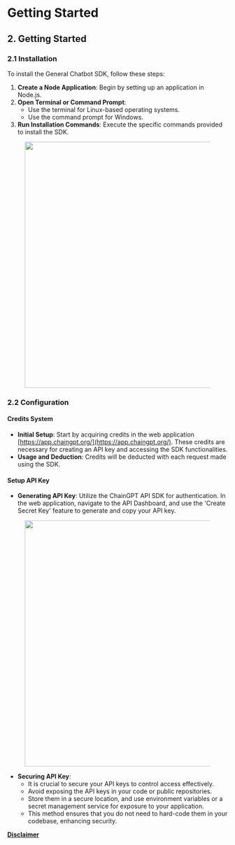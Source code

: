 # Getting Started

## **2. Getting Started**

### **2.1 Installation**

To install the General Chatbot SDK, follow these steps:

1. **Create a Node Application**: Begin by setting up an application in Node.js.
2. **Open Terminal or Command Prompt**:
   * Use the terminal for Linux-based operating systems.
   * Use the command prompt for Windows.
3. **Run Installation Commands**: Execute the specific commands provided to install the SDK.

<figure><img src="https://lh7-us.googleusercontent.com/sJlJB1xOJySEjoYSYaFDYvu-kZsLEItm5W9VaNhT4U97aASgvBIrEKjFFhyTc63NkEFf1HhpO6QmYVzmWsQSrTF8krsDgjrl8fVh2rk4katrGXBPK93YvPuPvB1CQDlYB30IqZP0t9m4kxCGP3ShuB4" alt="" width="563"><figcaption></figcaption></figure>

### **2.2 Configuration**

#### **Credits System**

* **Initial Setup**: Start by acquiring credits in the web application [https://app.chaingpt.org/](https://app.chaingpt.org/). These credits are necessary for creating an API key and accessing the SDK functionalities.
* **Usage and Deduction**: Credits will be deducted with each request made using the SDK.

#### **Setup API Key**

* **Generating API Key**: Utilize the ChainGPT API SDK for authentication. In the web application, navigate to the API Dashboard, and use the 'Create Secret Key' feature to generate and copy your API key.

<figure><img src="https://lh7-us.googleusercontent.com/DkCb0arDB_K2KasqeW3cfDJ0GX7oRFCrGmT7lU8YcCeaOEPJtBPpOiMY7TE4lM319xnutqHI2LRsBqoUiHJ9laROTzD2b-l3ook0AZ4ujkVC8qYE4xyYipT_6H_dPVeSf_8wIInPD8K5Ju07YtubCFY" alt="" width="563"><figcaption></figcaption></figure>

* **Securing API Key**:
  * It is crucial to secure your API keys to control access effectively.
  * Avoid exposing the API keys in your code or public repositories.
  * Store them in a secure location, and use environment variables or a secret management service for exposure to your application.
  * This method ensures that you do not need to hard-code them in your codebase, enhancing security.



[**Disclaimer**](../../../legal-docs/disclaimer.md)
